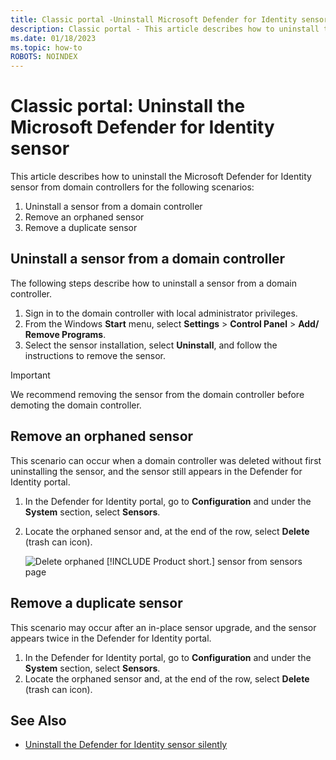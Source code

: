 ```yaml
---
title: Classic portal -Uninstall Microsoft Defender for Identity sensor
description: Classic portal - This article describes how to uninstall the Microsoft Defender for Identity sensor from domain controllers.
ms.date: 01/18/2023
ms.topic: how-to
ROBOTS: NOINDEX
---
```


# Classic portal: Uninstall the Microsoft Defender for Identity sensor

This article describes how to uninstall the Microsoft Defender for Identity sensor from domain controllers for the following scenarios:

1. Uninstall a sensor from a domain controller
1. Remove an orphaned sensor
1. Remove a duplicate sensor

## Uninstall a sensor from a domain controller

The following steps describe how to uninstall a sensor from a domain controller.

1. Sign in to the domain controller with local administrator privileges.
1. From the Windows **Start** menu, select **Settings** > **Control Panel** > **Add/ Remove Programs**.
1. Select the sensor installation, select **Uninstall**, and follow the instructions to remove the sensor.

> [!IMPORTANT]
> We recommend removing the sensor from the domain controller before demoting the domain controller.

## Remove an orphaned sensor

This scenario can occur when a domain controller was deleted without first uninstalling the sensor, and the sensor still appears in the Defender for Identity portal.

1. In the Defender for Identity portal, go to **Configuration** and under the **System** section, select **Sensors**.
1. Locate the orphaned sensor and, at the end of the row, select **Delete** (trash can icon).

    ![Delete orphaned [!INCLUDE [Product short.](includes/product-short.md)] sensor from sensors page](media/classic-delete-orphaned-sensor.png)

## Remove a duplicate sensor

This scenario may occur after an in-place sensor upgrade, and the sensor appears twice in the Defender for Identity portal.

1. In the Defender for Identity portal, go to **Configuration** and under the **System** section, select **Sensors**.
1. Locate the orphaned sensor and, at the end of the row, select **Delete** (trash can icon).

## See Also

- [Uninstall the Defender for Identity sensor silently](silent-installation.md#uninstall-the-defender-for-identity-sensor-silently)
